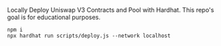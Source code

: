 Locally Deploy Uniswap V3 Contracts and Pool with Hardhat. This repo's goal is for educational purposes.

```
npm i
npx hardhat run scripts/deploy.js --network localhost
```
